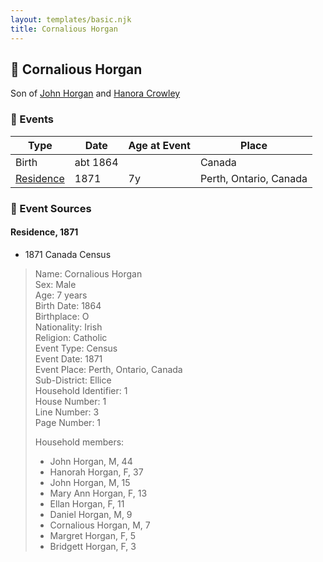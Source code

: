 ```yaml
---
layout: templates/basic.njk
title: Cornalious Horgan
---
```

## 🔵 Cornalious Horgan

Son of [John Horgan](/people/5/54161773) and [Hanora Crowley](/people/7/72193795)

### 📆 Events

Type | Date | Age at Event | Place
------ | ------ | ------ | ------
Birth | abt 1864 |  | Canada
[Residence](#event-event-0) | 1871 | 7y | Perth, Ontario, Canada

### 📰 Event Sources

#### <a id="event-event-0"></a> Residence, 1871
* 1871 Canada Census
>   
  > Name: Cornalious Horgan  
  > Sex: Male  
  > Age: 7 years  
  > Birth Date: 1864  
  > Birthplace: O  
  > Nationality: Irish  
  > Religion: Catholic  
  > Event Type: Census  
  > Event Date: 1871  
  > Event Place: Perth, Ontario, Canada  
  > Sub-District: Ellice  
  > Household Identifier: 1  
  > House Number: 1  
  > Line Number: 3  
  > Page Number: 1  
  >   
  > Household members:  
  > - John Horgan, M, 44  
  > - Hanorah Horgan, F, 37  
  > - John Horgan, M, 15  
  > - Mary Ann Horgan, F, 13  
  > - Ellan Horgan, F, 11  
  > - Daniel Horgan, M, 9  
  > - Cornalious Horgan, M, 7  
  > - Margret Horgan, F, 5  
  > - Bridgett Horgan, F, 3  
  >
